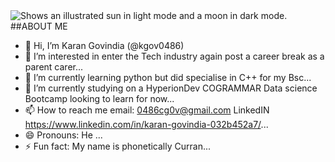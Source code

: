 <picture>
 <source media="(prefers-color-scheme: dark)" srcset="https://unsplash.com/photos/a-black-and-white-photo-of-the-moon-lyBMFR82TRM">
 <source media="(prefers-color-scheme: light)" srcset="https://unsplash.com/photos/a-red-background-with-a-sun-and-some-orange-circles-vNVR9zSPN7Y">
 <img alt="Shows an illustrated sun in light mode and a moon in dark mode." src="https://user-images.githubusercontent.com/25423296/163456779-a8556205-d0a5-45e2-ac17-42d089e3c3f8.png">
</picture


##ABOUT ME

- 👋 Hi, I’m Karan Govindia (@kgov0486)
- 👀 I’m interested in enter the Tech industry again post a career break as a parent carer...
- 🌱 I’m currently learning python but did specialise in C++ for my Bsc...
- 💞️ I’m currently studying on a HyperionDev COGRAMMAR Data science Bootcamp looking to learn for now...
- 📫 How to reach me email: 0486cg0v@gmail.com LinkedIN https://www.linkedin.com/in/karan-govindia-032b452a7/...
- 😄 Pronouns: He ...
- ⚡ Fun fact: My name is phonetically Curran...

<!---
kgov0486/kgov0486 is a ✨ special ✨ repository because its `README.md` (this file) appears on your GitHub profile.
You can click the Preview link to take a look at your changes.
--->
